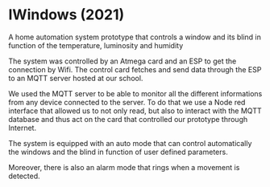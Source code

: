 # IWindows (2021)
A home automation system prototype that controls a window and its blind in function of the temperature, luminosity and humidity 

The system was controlled by an Atmega card and an ESP to get the connection by Wifi.
The control card fetches and send data through the ESP to an MQTT server hosted at our school.

We used the MQTT server to be able to monitor all the different informations from any device connected to the server. To do that we use a Node red interface that allowed us to not only read, but also to interact with the MQTT database and thus act on the card that controlled our prototype through Internet.

The system is equipped with an auto mode that can control automatically the windows and the blind in function of user defined parameters.

Moreover, there is also an alarm mode that rings when a movement is detected.
